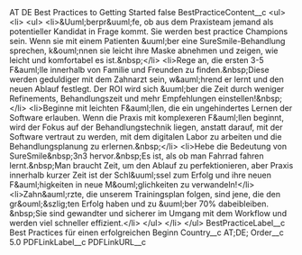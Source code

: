 <?xml version="1.0" encoding="UTF-8"?>
<CustomMetadata xmlns="http://soap.sforce.com/2006/04/metadata" xmlns:xsi="http://www.w3.org/2001/XMLSchema-instance" xmlns:xsd="http://www.w3.org/2001/XMLSchema">
    <label>AT DE Best Practices to Getting Started</label>
    <protected>false</protected>
    <values>
        <field>BestPracticeContent__c</field>
        <value xsi:type="xsd:string">&lt;ul&gt;
&lt;li&gt;
&lt;ul&gt;
&lt;li&gt;&amp;Uuml;berpr&amp;uuml;fe, ob aus dem Praxisteam jemand als potentieller Kandidat in Frage kommt. Sie werden best practice Champions sein. Wenn sie mit einem Patienten &amp;uuml;ber eine SureSmile-Behandlung sprechen, k&amp;ouml;nnen sie leicht ihre Maske abnehmen und zeigen, wie leicht und komfortabel es ist.&amp;nbsp;&lt;/li&gt;
&lt;li&gt;Rege an, die ersten 3-5 F&amp;auml;lle innerhalb von Familie und Freunden zu finden.&amp;nbsp;Diese werden geduldiger mit dem Zahnarzt sein, w&amp;auml;hrend er lernt und den neuen Ablauf festlegt. Der ROI wird sich &amp;uuml;ber die Zeit durch weniger Refinements, Behandlungszeit und mehr Empfehlungen einstellen!&amp;nbsp;&lt;/li&gt;
&lt;li&gt;Beginne mit leichten F&amp;auml;llen, die ein ungehindertes Lernen der Software erlauben. Wenn die Praxis mit komplexeren F&amp;auml;llen beginnt, wird der Fokus auf der Behandlungstechnik liegen, anstatt darauf, mit der Software vertraut zu werden, mit dem digitalen Labor zu arbeiten und die Behandlungsplanung zu erlernen.&amp;nbsp;&lt;/li&gt;
&lt;li&gt;Hebe die Bedeutung von SureSmile&amp;nbsp;3n3 hervor.&amp;nbsp;Es ist, als ob man Fahrrad fahren lernt.&amp;nbsp;Man braucht Zeit, um den Ablauf zu perfektionieren, aber Praxis innerhalb kurzer Zeit ist der Schl&amp;uuml;ssel zum Erfolg und ihre neuen F&amp;auml;higkeiten in neue M&amp;ouml;glichkeiten zu verwandeln!&lt;/li&gt;
&lt;li&gt;Zahn&amp;auml;rzte, die unserem Trainingsplan folgen, sind jene, die den gr&amp;ouml;&amp;szlig;ten Erfolg haben und zu &amp;uuml;ber 70% dabeibleiben. &amp;nbsp;Sie sind gewandter und sicherer im Umgang mit dem Workflow und werden viel schneller effizient.&lt;/li&gt;
&lt;/ul&gt;
&lt;/li&gt;
&lt;/ul&gt;</value>
    </values>
    <values>
        <field>BestPracticeLabel__c</field>
        <value xsi:type="xsd:string">Best Practices für einen erfolgreichen Beginn</value>
    </values>
    <values>
        <field>Country__c</field>
        <value xsi:type="xsd:string">AT;DE;</value>
    </values>
    <values>
        <field>Order__c</field>
        <value xsi:type="xsd:double">5.0</value>
    </values>
    <values>
        <field>PDFLinkLabel__c</field>
        <value xsi:nil="true"/>
    </values>
    <values>
        <field>PDFLinkURL__c</field>
        <value xsi:nil="true"/>
    </values>
</CustomMetadata>
